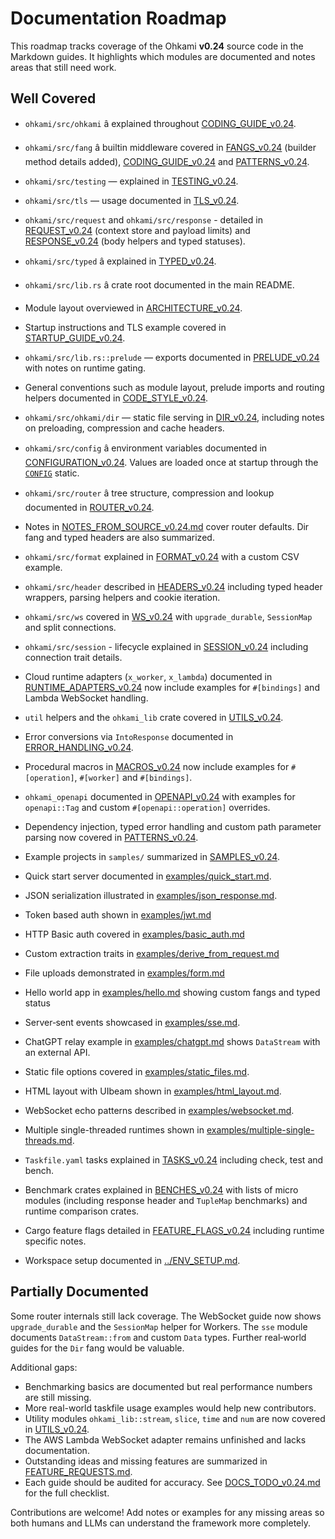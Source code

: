 # Documentation Roadmap

This roadmap tracks coverage of the Ohkami **v0.24** source code in the Markdown guides.
It highlights which modules are documented and notes areas that still need work.

## Well Covered

- `ohkami/src/ohkami` â explained throughout [CODING_GUIDE_v0.24](CODING_GUIDE_v0.24.md).
- `ohkami/src/fang` â builtin middleware covered in
  [FANGS_v0.24](FANGS_v0.24.md) (builder method details added),
  [CODING_GUIDE_v0.24](CODING_GUIDE_v0.24.md) and
  [PATTERNS_v0.24](PATTERNS_v0.24.md).
- `ohkami/src/testing` — explained in [TESTING_v0.24](TESTING_v0.24.md).
- `ohkami/src/tls` — usage documented in [TLS_v0.24](TLS_v0.24.md).
- `ohkami/src/request` and `ohkami/src/response` - detailed in
  [REQUEST_v0.24](REQUEST_v0.24.md) (context store and payload limits) and
  [RESPONSE_v0.24](RESPONSE_v0.24.md) (body helpers and typed statuses).
- `ohkami/src/typed` â explained in [TYPED_v0.24](TYPED_v0.24.md).
- `ohkami/src/lib.rs` â crate root documented in the main README.
- Module layout overviewed in [ARCHITECTURE_v0.24](ARCHITECTURE_v0.24.md).
- Startup instructions and TLS example covered in [STARTUP_GUIDE_v0.24](STARTUP_GUIDE_v0.24.md).
- `ohkami/src/lib.rs::prelude` — exports documented in [PRELUDE_v0.24](PRELUDE_v0.24.md)
  with notes on runtime gating.
- General conventions such as module layout, prelude imports and routing
  helpers documented in [CODE_STYLE_v0.24](CODE_STYLE_v0.24.md).
- `ohkami/src/ohkami/dir` — static file serving in [DIR_v0.24](DIR_v0.24.md),
 including notes on preloading, compression and cache headers.
- `ohkami/src/config` â environment variables documented in
  [CONFIGURATION_v0.24](CONFIGURATION_v0.24.md). Values are loaded once at
  startup through the [`CONFIG`](../ohkami-0.24/ohkami/src/config.rs) static.
- `ohkami/src/router` â tree structure, compression and lookup documented in
  [ROUTER_v0.24](ROUTER_v0.24.md).
- Notes in [NOTES_FROM_SOURCE_v0.24.md](NOTES_FROM_SOURCE_v0.24.md) cover router defaults.
  Dir fang and typed headers are also summarized.

- `ohkami/src/format` explained in [FORMAT_v0.24](FORMAT_v0.24.md)
  with a custom CSV example.
 - `ohkami/src/header` described in [HEADERS_v0.24](HEADERS_v0.24.md)
   including typed header wrappers, parsing helpers and cookie iteration.
- `ohkami/src/ws` covered in [WS_v0.24](WS_v0.24.md)
  with `upgrade_durable`, `SessionMap` and split connections.

- `ohkami/src/session` - lifecycle explained in [SESSION_v0.24](SESSION_v0.24.md)
including connection trait details.
- Cloud runtime adapters (`x_worker`, `x_lambda`) documented in
  [RUNTIME_ADAPTERS_v0.24](RUNTIME_ADAPTERS_v0.24.md) now include
  examples for `#[bindings]` and Lambda WebSocket handling.
- `util` helpers and the `ohkami_lib` crate covered in [UTILS_v0.24](UTILS_v0.24.md).
- Error conversions via `IntoResponse` documented in
  [ERROR_HANDLING_v0.24](ERROR_HANDLING_v0.24.md).
- Procedural macros in [MACROS_v0.24](MACROS_v0.24.md) now include examples for
  `#[operation]`, `#[worker]` and `#[bindings]`.
- `ohkami_openapi` documented in [OPENAPI_v0.24](OPENAPI_v0.24.md) with examples
  for `openapi::Tag` and custom `#[openapi::operation]` overrides.
- Dependency injection, typed error handling and custom path parameter parsing now covered in
  [PATTERNS_v0.24](PATTERNS_v0.24.md).
- Example projects in `samples/` summarized in [SAMPLES_v0.24](SAMPLES_v0.24.md).
- Quick start server documented in [examples/quick_start.md](examples/quick_start.md).
- JSON serialization illustrated in [examples/json_response.md](examples/json_response.md).
- Token based auth shown in [examples/jwt.md](examples/jwt.md)
- HTTP Basic auth covered in [examples/basic_auth.md](examples/basic_auth.md)
- Custom extraction traits in [examples/derive_from_request.md](examples/derive_from_request.md)
- File uploads demonstrated in [examples/form.md](examples/form.md)
- Hello world app in [examples/hello.md](examples/hello.md) showing custom
  fangs and typed status
- Server‑sent events showcased in [examples/sse.md](examples/sse.md).
- ChatGPT relay example in [examples/chatgpt.md](examples/chatgpt.md) shows
  `DataStream` with an external API.
- Static file options covered in
  [examples/static_files.md](examples/static_files.md).
- HTML layout with UIbeam shown in [examples/html_layout.md](examples/html_layout.md).
- WebSocket echo patterns described in
  [examples/websocket.md](examples/websocket.md).
- Multiple single-threaded runtimes shown in
  [examples/multiple-single-threads.md](examples/multiple-single-threads.md).
- `Taskfile.yaml` tasks explained in [TASKS_v0.24](TASKS_v0.24.md) including check, test and bench.
- Benchmark crates explained in [BENCHES_v0.24](BENCHES_v0.24.md) with lists
  of micro modules (including response header and `TupleMap` benchmarks) and
  runtime comparison crates.
- Cargo feature flags detailed in
  [FEATURE_FLAGS_v0.24](FEATURE_FLAGS_v0.24.md) including runtime specific notes.
- Workspace setup documented in [../ENV_SETUP.md](../ENV_SETUP.md).

## Partially Documented
Some router internals still lack coverage. The WebSocket guide now shows
`upgrade_durable` and the `SessionMap` helper for Workers. The `sse`
module documents `DataStream::from` and custom `Data` types. Further
real‑world guides for the `Dir` fang would be valuable.

Additional gaps:

- Benchmarking basics are documented but real performance numbers are still
  missing.
- More real-world taskfile usage examples would help new contributors.
- Utility modules `ohkami_lib::stream`, `slice`, `time` and `num` are now covered
  in [UTILS_v0.24](UTILS_v0.24.md).
- The AWS Lambda WebSocket adapter remains unfinished and lacks documentation.
- Outstanding ideas and missing features are summarized in
  [FEATURE_REQUESTS.md](FEATURE_REQUESTS.md).
- Each guide should be audited for accuracy. See
  [DOCS_TODO_v0.24.md](DOCS_TODO_v0.24.md) for the full checklist.

Contributions are welcome! Add notes or examples for any missing areas so both
humans and LLMs can understand the framework more completely.
